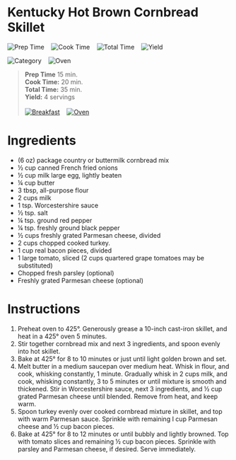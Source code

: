 # Kentucky Hot Brown Cornbread Skillet

![Prep Time](https://img.shields.io/badge/Prep_Time-15_min.-blue) &nbsp;&nbsp;
![Cook Time](https://img.shields.io/badge/Cook_Time-20_min.-blue) &nbsp;&nbsp;
![Total Time](https://img.shields.io/badge/Total_Time-35_min.-blue) &nbsp;&nbsp;
![Yield](https://img.shields.io/badge/Yield-4_servings-blue) &nbsp;&nbsp;

![Category](https://img.shields.io/badge/Category-Snack-blue) &nbsp;&nbsp;
![Oven](https://img.shields.io/badge/Cooking_Method-Stovetop-blue)

> **Prep Time** 15 min.<br>
**Cook Time:** 20 min.<br>
**Total Time:** 35 min.<br>
**Yield:** 4 servings<br> <br>
[![Breakfast](https://img.shields.io/badge/Meal_Type-Snack-blue)](#) &nbsp;&nbsp;
[![Oven](https://img.shields.io/badge/Cooking_Method-Oven-green)](#)

# Ingredients

- (6 oz) package country or buttermilk cornbread mix 
- &frac12; cup canned French fried onions 
- &frac12; cup milk large egg, lightly beaten 
- &frac14; cup butter 
- 3 tbsp, all-purpose flour 
- 2 cups milk 
- 1 tsp. Worcestershire sauce 
- &frac12; tsp. salt 
- &frac14; tsp. ground red pepper 
- &frac14; tsp. freshly ground black pepper 
- &frac12; cups freshly grated Parmesan cheese, divided 
- 2 cups chopped cooked turkey. 
- 1 cup real bacon pieces, divided 
- 1 large tomato, sliced (2 cups quartered grape tomatoes may be substituted)
- Chopped fresh parsley (optional) 
- Freshly grated Parmesan cheese (optional)

# Instructions

1. Preheat oven to 425°. Generously grease a 10-inch cast-iron skillet, and heat in a 425° oven 5 minutes. 
2. Stir together cornbread mix and next 3 ingredients, and spoon evenly into hot skillet. 
3. Bake at 425° for 8 to 10 minutes or just until light golden brown and set. 
4. Melt butter in a medium saucepan over medium heat. Whisk in flour, and cook, whisking constantly, 1 minute. Gradually whisk in 2 cups milk, and cook, whisking constantly, 3 to 5 minutes or until mixture is smooth and thickened. Stir in Worcestershire sauce, next 3 ingredients, and &frac12; cup grated Parmesan cheese until blended. Remove from heat, and keep warm. 
5. Spoon turkey evenly over cooked cornbread mixture in skillet, and top with warm Parmesan sauce. Sprinkle with remaining I cup Parmesan cheese and &frac12; cup bacon pieces. 
6. Bake at 425° for 8 to 12 minutes or until bubbly and lightly browned. Top with tomato slices and remaining &frac12; cup bacon pieces. Sprinkle with parsley and Parmesan cheese, if desired. Serve immediately. 
